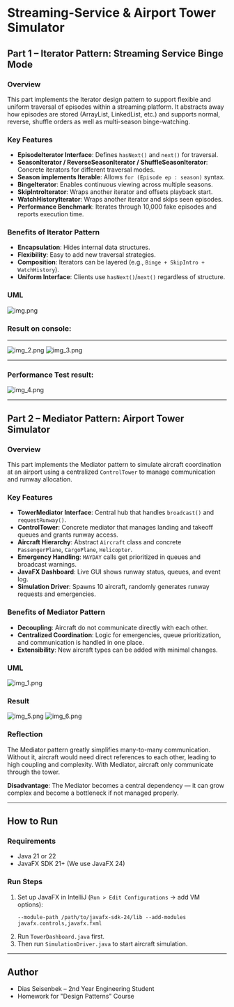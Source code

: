 
# Streaming-Service & Airport Tower Simulator

## Part 1 – Iterator Pattern: Streaming Service Binge Mode

### Overview
This part implements the Iterator design pattern to support flexible and uniform traversal of episodes within a streaming platform. It abstracts away how episodes are stored (ArrayList, LinkedList, etc.) and supports normal, reverse, shuffle orders as well as multi-season binge-watching.

### Key Features
- **EpisodeIterator Interface**: Defines `hasNext()` and `next()` for traversal.
- **SeasonIterator / ReverseSeasonIterator / ShuffleSeasonIterator**: Concrete iterators for different traversal modes.
- **Season implements Iterable<Episode>**: Allows `for (Episode ep : season)` syntax.
- **BingeIterator**: Enables continuous viewing across multiple seasons.
- **SkipIntroIterator**: Wraps another iterator and offsets playback start.
- **WatchHistoryIterator**: Wraps another iterator and skips seen episodes.
- **Performance Benchmark**: Iterates through 10,000 fake episodes and reports execution time.

### Benefits of Iterator Pattern
- **Encapsulation**: Hides internal data structures.
- **Flexibility**: Easy to add new traversal strategies.
- **Composition**: Iterators can be layered (e.g., `Binge + SkipIntro + WatchHistory`).
- **Uniform Interface**: Clients use `hasNext()`/`next()` regardless of structure.

### UML
![img.png](img.png)





### Result on console:

---

![img_2.png](img_2.png)
![img_3.png](img_3.png)

---

### Performance Test result:

![img_4.png](img_4.png)

---

## Part 2 – Mediator Pattern: Airport Tower Simulator

### Overview
This part implements the Mediator pattern to simulate aircraft coordination at an airport using a centralized `ControlTower` to manage communication and runway allocation.

### Key Features
- **TowerMediator Interface**: Central hub that handles `broadcast()` and `requestRunway()`.
- **ControlTower**: Concrete mediator that manages landing and takeoff queues and grants runway access.
- **Aircraft Hierarchy**: Abstract `Aircraft` class and concrete `PassengerPlane`, `CargoPlane`, `Helicopter`.
- **Emergency Handling**: `MAYDAY` calls get prioritized in queues and broadcast warnings.
- **JavaFX Dashboard**: Live GUI shows runway status, queues, and event log.
- **Simulation Driver**: Spawns 10 aircraft, randomly generates runway requests and emergencies.

### Benefits of Mediator Pattern
- **Decoupling**: Aircraft do not communicate directly with each other.
- **Centralized Coordination**: Logic for emergencies, queue prioritization, and communication is handled in one place.
- **Extensibility**: New aircraft types can be added with minimal changes.

### UML
![img_1.png](img_1.png)

### Result

![img_5.png](img_5.png)
![img_6.png](img_6.png)

### Reflection
The Mediator pattern greatly simplifies many-to-many communication. Without it, aircraft would need direct references to each other, leading to high coupling and complexity. With Mediator, aircraft only communicate through the tower.

**Disadvantage**: The Mediator becomes a central dependency — it can grow complex and become a bottleneck if not managed properly.

---

## How to Run
### Requirements
- Java 21 or 22
- JavaFX SDK 21+ (We use JavaFX 24)

### Run Steps
1. Set up JavaFX in IntelliJ (`Run > Edit Configurations` → add VM options):
   ```
   --module-path /path/to/javafx-sdk-24/lib --add-modules javafx.controls,javafx.fxml
   ```
2. Run `TowerDashboard.java` first.
3. Then run `SimulationDriver.java` to start aircraft simulation.

---

## Author
- Dias Seisenbek – 2nd Year Engineering Student
- Homework for "Design Patterns" Course
